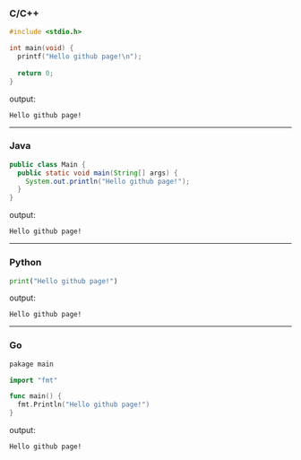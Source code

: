 ### C/C++
```c
#include <stdio.h>

int main(void) {
  printf("Hello github page!\n");
  
  return 0;
}
```
output:
```
Hello github page!
```

- - -

### Java
```java
public class Main {
  public static void main(String[] args) {
    System.out.println("Hello github page!");
  }
}
```
output:
```
Hello github page!
```

- - -

### Python
```python
print("Hello github page!")
```
output:
```
Hello github page!
```

- - -

### Go
```go
pakage main

import "fmt"

func main() {
  fmt.Println("Hello github page!")
}
```
output:
```
Hello github page!
```
